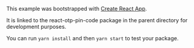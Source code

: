 This example was bootstrapped with [Create React App](https://github.com/facebook/create-react-app).

It is linked to the react-otp-pin-code package in the parent directory for development purposes.

You can run `yarn install` and then `yarn start` to test your package.
